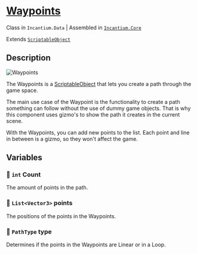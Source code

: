 ﻿# [Waypoints](../../Runtime/Data/Waypoints.cs)

Class in `Incantium.Data` | Assembled in [`Incantium.Core`](../../README.md)

Extends [`ScriptableObject`](https://docs.unity3d.com/ScriptReference/ScriptableObject.html)

## Description

![Waypoints](../../Images~/Waypoints.png)

The Waypoints is a [ScriptableObject](https://docs.unity3d.com/ScriptReference/ScriptableObject.html) that lets you 
create a path through the game space.

The main use case of the Waypoint is the functionality to create a path something can follow without the use of dummy 
game objects. That is why this component uses gizmo's to show the path it creates in the current scene.

With the Waypoints, you can add new points to the list. Each point and line in between is a gizmo, so they won't affect 
the game.

## Variables

### :green_book: `int` Count

The amount of points in the path.

### :green_book: `List<Vector3>` points

The positions of the points in the Waypoints.

### :green_book: `PathType` type

Determines if the points in the Waypoints are Linear or in a Loop.
